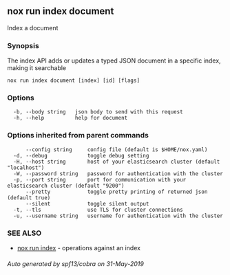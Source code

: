 ## nox run index document

Index a document

### Synopsis

The index API adds or updates a typed JSON document in a specific index, making it searchable

```
nox run index document [index] [id] [flags]
```

### Options

```
  -b, --body string   json body to send with this request
  -h, --help          help for document
```

### Options inherited from parent commands

```
      --config string     config file (default is $HOME/nox.yaml)
  -d, --debug             toggle debug setting
  -H, --host string       host of your elasticsearch cluster (default "localhost")
  -W, --password string   password for authentication with the cluster
  -p, --port string       port for communication with your elasticsearch cluster (default "9200")
      --pretty            toggle pretty printing of returned json (default true)
      --silent            toggle silent output
  -t, --tls               use TLS for cluster connections
  -u, --username string   username for authentication with the cluster
```

### SEE ALSO

* [nox run index](nox_run_index.md)	 - operations against an index

###### Auto generated by spf13/cobra on 31-May-2019
